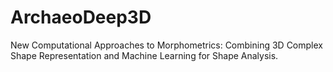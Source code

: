 # ArchaeoDeep3D
New Computational Approaches to Morphometrics: Combining 3D Complex Shape Representation and Machine Learning for Shape Analysis.

